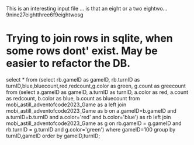 
This is an interesting input file ... is that an eight or a two eightwo...
9nine27eightthree6f9eightwosg


# Trying to join rows in sqlite, when some rows dont' exist. May be easier to refactor the DB.

select * from (select rb.gameID as gameID, rb.turnID as turnID,blue,bluecount,red,redcount,g.color as green, g.count as greecount from (select a.gameID as gameID, a.turnID as turnID, a.color as red, a.count as redcount, b.color as blue, b.count as bluecount from mobi_astill_adventofcode2023_Game as a left join mobi_astill_adventofcode2023_Game as b on a.gameID=b.gameID and a.turnID=b.turnID and a.color='red' and b.color='blue') as rb left join mobi_astill_adventofcode2023_Game as g on rb.gameID = g.gameID and rb.turnID = g.turnID and g.color='green') where gameID=100 group by turnID,gameID order by gameID,turnID;